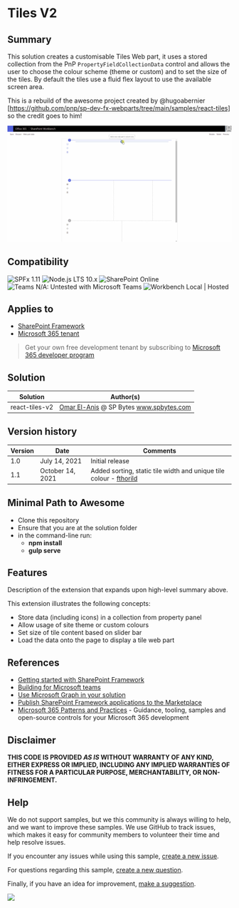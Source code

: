 # Tiles V2

## Summary

This solution creates a customisable Tiles Web part, it uses a stored collection from the PnP `PropertyFieldCollectionData` control and allows the user to choose the colour scheme (theme or custom) and to set the size of the tiles. By default the tiles use a fluid flex layout to use the available screen area.

This is a rebuild of the awesome project created by @hugoabernier [https://github.com/pnp/sp-dev-fx-webparts/tree/main/samples/react-tiles] so the credit goes to him!

![Preview](./assets/react-tiles-v2.gif)
 

## Compatibility

![SPFx 1.11](https://img.shields.io/badge/SPFx-1.11.0-green.svg) 
![Node.js LTS 10.x](https://img.shields.io/badge/Node.js-LTS%2010.x-green.svg) 
![SharePoint Online](https://img.shields.io/badge/SharePoint-Online-yellow.svg)
![Teams N/A: Untested with Microsoft Teams](https://img.shields.io/badge/Teams-N%2FA-lightgrey.svg "Untested with Microsoft Teams") 
![Workbench Local | Hosted](https://img.shields.io/badge/Workbench-Local%20%7C%20Hosted-green.svg)


## Applies to

- [SharePoint Framework](https://aka.ms/spfx)
- [Microsoft 365 tenant](https://docs.microsoft.com/en-us/sharepoint/dev/spfx/set-up-your-developer-tenant)

> Get your own free development tenant by subscribing to [Microsoft 365 developer program](http://aka.ms/o365devprogram)


## Solution

Solution|Author(s)
--------|---------
react-tiles-v2 | [Omar El-Anis](https://github.com/omarelanis) @ SP Bytes www.spbytes.com

## Version history

Version|Date|Comments
-------|----|--------
1.0|July 14, 2021|Initial release
1.1|October 14, 2021|Added sorting, static tile width and unique tile colour - [fthorild](https://github.com/fthorild)

## Minimal Path to Awesome

- Clone this repository
- Ensure that you are at the solution folder
- in the command-line run:
  - **npm install**
  - **gulp serve**


## Features

Description of the extension that expands upon high-level summary above.

This extension illustrates the following concepts:

- Store data (including icons) in a collection from property panel
- Allow usage of site theme or custom colours
- Set size of tile content based on slider bar
- Load the data onto the page to display a tile web part

## References

- [Getting started with SharePoint Framework](https://docs.microsoft.com/en-us/sharepoint/dev/spfx/set-up-your-developer-tenant)
- [Building for Microsoft teams](https://docs.microsoft.com/en-us/sharepoint/dev/spfx/build-for-teams-overview)
- [Use Microsoft Graph in your solution](https://docs.microsoft.com/en-us/sharepoint/dev/spfx/web-parts/get-started/using-microsoft-graph-apis)
- [Publish SharePoint Framework applications to the Marketplace](https://docs.microsoft.com/en-us/sharepoint/dev/spfx/publish-to-marketplace-overview)
- [Microsoft 365 Patterns and Practices](https://aka.ms/m365pnp) - Guidance, tooling, samples and open-source controls for your Microsoft 365 development


## Disclaimer

**THIS CODE IS PROVIDED *AS IS* WITHOUT WARRANTY OF ANY KIND, EITHER EXPRESS OR IMPLIED, INCLUDING ANY IMPLIED WARRANTIES OF FITNESS FOR A PARTICULAR PURPOSE, MERCHANTABILITY, OR NON-INFRINGEMENT.**

## Help

We do not support samples, but we this community is always willing to help, and we want to improve these samples. We use GitHub to track issues, which makes it easy for  community members to volunteer their time and help resolve issues.

If you encounter any issues while using this sample, [create a new issue](https://github.com/pnp/sp-dev-fx-webparts/issues/new?assignees=&labels=Needs%3A+Triage+%3Amag%3A%2Ctype%3Abug-suspected&template=bug-report.yml&sample=react-tiles-v2&authors=@omarelanis&title=react-tiles-v2%20-%20).

For questions regarding this sample, [create a new question](https://github.com/pnp/sp-dev-fx-webparts/issues/new?assignees=&labels=Needs%3A+Triage+%3Amag%3A%2Ctype%3Abug-suspected&template=question.yml&sample=react-tiles-v2&authors=@omarelanis&title=react-tiles-v2%20-%20).

Finally, if you have an idea for improvement, [make a suggestion](https://github.com/pnp/sp-dev-fx-webparts/issues/new?assignees=&labels=Needs%3A+Triage+%3Amag%3A%2Ctype%3Abug-suspected&template=suggestion.yml&sample=react-tiles-v2&authors=@omarelanis&title=react-tiles-v2%20-%20).

<img src="https://telemetry.sharepointpnp.com/sp-dev-fx-webparts/samples/react-tiles-v2" />
